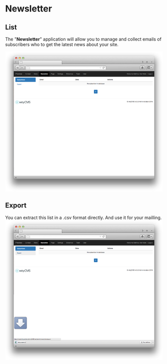 # Newsletter

## List

The "**Newsletter**" application will allow you to manage and collect emails of subscribers who to get the latest news about your site.

![](newsletter-01.png)

## Export
You can extract this list in a .csv format directly. And use it for your mailling.
![](newsletter-02.png)
